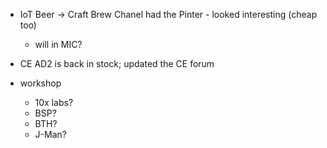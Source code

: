 - IoT Beer -> Craft Brew Chanel had the Pinter - looked interesting (cheap too)
  - will in MIC?
- CE AD2 is back in stock; updated the CE forum

- workshop
  - 10x labs?
  - BSP?
  - BTH?
  - J-Man?
